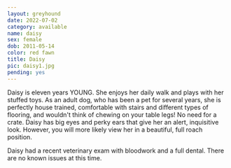 ```yaml
---
layout: greyhound
date: 2022-07-02
category: available
name: daisy
sex: female
dob: 2011-05-14
color: red fawn
title: Daisy
pic: daisy1.jpg
pending: yes
---
```

Daisy is eleven years YOUNG. She enjoys her daily walk and plays with her stuffed toys. As an adult dog, who has been a pet for several years, she is perfectly house trained, comfortable with stairs and different types of flooring, and wouldn't think of chewing on your table legs! No need for a crate. Daisy has big eyes and perky ears that give her an alert, inquisitive look. However, you will more likely view her in a beautiful, full roach position. 

Daisy had a recent veterinary exam with bloodwork and a full dental. There are no known issues at this time.  

